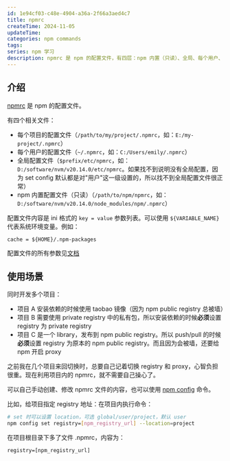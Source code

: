 ```yaml
---
id: 1e94cf03-c48e-4904-a36a-2f66a3aed4c7
title: npmrc
createTime: 2024-11-05
updateTime:
categories: npm commands
tags:
series: npm 学习
description: npmrc 是 npm 的配置文件，有四层：npm 内置（只读）、全局、每个用户、每个项目。在项目内使用 .npmrc 可以很方便地管理项目特有的 npm 配置（如 registry、proxy），同时开发多个项目时不需要时刻惦记来回切换配置了。
---
```


## 介绍

[npmrc](https://docs.npmjs.com/cli/v10/configuring-npm/npmrc) 是 npm 的配置文件。

有四个相关文件：

- 每个项目的配置文件（`/path/to/my/project/.npmrc`，如：`E:/my-project/.npmrc`）
- 每个用户的配置文件（`~/.npmrc`，如：`C:/Users/emily/.npmrc`）
- 全局配置文件（`$prefix/etc/npmrc`，如：`D:/software/nvm/v20.14.0/etc/npmrc`。如果找不到说明没有全局配置，因为 set config 默认都是对"用户"这一级设置的，所以找不到全局配置文件很正常）
- npm 内置配置文件（只读）（`/path/to/npm/npmrc`，如：`D:/software/nvm/v20.14.0/node_modules/npm/.npmrc`）

配置文件内容是 ini 格式的 `key = value` 参数列表。可以使用 `${VARIABLE_NAME}` 代表系统环境变量。例如：

```
cache = ${HOME}/.npm-packages
```

配置文件的所有参数见[文档](https://docs.npmjs.com/cli/v10/using-npm/config)

## 使用场景

同时开发多个项目：

- 项目 A 安装依赖的时候使用 taobao 镜像（因为 npm public registry 总被墙）
- 项目 B 需要使用 private registry 中的私有包，所以安装依赖的时候**必须**设置 registry 为 private registry
- 项目 C 是一个 library，发布到 npm public registry。所以 push/pull 的时候**必须**设置 registry 为原本的 npm public registry。而且因为会被墙，还要给 npm 开启 proxy

之前我在几个项目来回切换时，总要自己记着切换 registry 和 proxy，心智负担很重。现在利用项目内的 npmrc，就不需要自己操心了。

可以自己手动创建、修改 npmrc 文件的内容，也可以使用 [npm config](https://docs.npmjs.com/cli/v10/commands/npm-config) 命令。

比如，给项目指定 registry 地址：在项目内执行命令：

```bash
# set 时可以设置 location，可选 global/user/project，默认 user
npm config set registry=[npm_registry_url] --location=project
```

在项目根目录下多了文件 .npmrc，内容为：

```
registry=[npm_registry_url]
```
